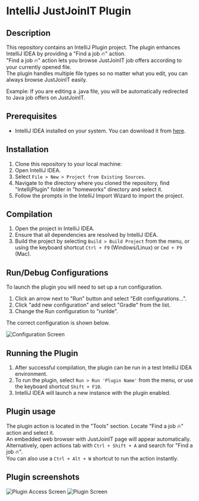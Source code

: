 # IntelliJ JustJoinIT Plugin

## Description
This repository contains an IntelliJ Plugin project. The plugin enhances IntelliJ IDEA by providing a "Find a job 🔥" action.  
"Find a job 🔥" action lets you browse JustJoinIT job offers according to your currently opened file.  
The plugin handles multiple file types so no matter what you edit, you can always browse JustJoinIT easily.

Example: If you are editing a .java file, you will be automatically redirected to Java job offers on JustJoinIT.   


## Prerequisites
- IntelliJ IDEA installed on your system. You can download it from [here](https://www.jetbrains.com/idea/download/).

## Installation
1. Clone this repository to your local machine:
2. Open IntelliJ IDEA.
3. Select `File > New > Project from Existing Sources`.
4. Navigate to the directory where you cloned the repository, find "IntellijPlugin" folder in "homeworks" directory and select it.
5. Follow the prompts in the IntelliJ Import Wizard to import the project.

## Compilation
1. Open the project in IntelliJ IDEA.
2. Ensure that all dependencies are resolved by IntelliJ IDEA.
3. Build the project by selecting `Build > Build Project` from the menu, or using the keyboard shortcut `Ctrl + F9` (Windows/Linux) or `Cmd + F9` (Mac).

## Run/Debug Configurations
To launch the plugin you will need to set up a run configuration.  
1. Click an arrow next to "Run" button and select "Edit configurations...".  
2. Click "add new configuration" and select "Gradle" from the list.  
3. Change the Run configuration to "runIde".

The correct configuration is shown below.

![Configuration Screen](https://i.imgur.com/oR17x5H.jpg)

## Running the Plugin
1. After successful compilation, the plugin can be run in a test IntelliJ IDEA environment.
2. To run the plugin, select `Run > Run 'Plugin Name'` from the menu, or use the keyboard shortcut `Shift + F10`.
3. IntelliJ IDEA will launch a new instance with the plugin enabled.

## Plugin usage
The plugin action is located in the "Tools" section. Locate "Find a job 🔥" action and select it.  
An embedded web browser with JustJoinIT page will appear automatically.  
Alternatively, open actions tab with `Ctrl + Shift + A` and search for "Find a job 🔥".  
You can also use a `Ctrl + Alt + W` shortcut to run the action instantly. 

## Plugin screenshots
![Plugin Access Screen](https://i.imgur.com/yZGdeWz.jpg)
![Plugin Screen](https://i.imgur.com/vCFQggy.jpg)
